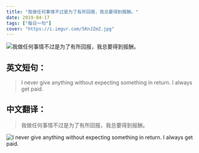 ```yaml
---
title: "我做任何事情不过是为了有所回报，我总要得到报酬。"
date: 2019-04-17
tags: ["每日一句"]
cover: "https://i.imgur.com/5KnJZmZ.jpg"
---
```


![我做任何事情不过是为了有所回报，我总要得到报酬。](https://i.imgur.com/g4isUEk.jpg)

## 英文短句：
> I never give anything without expecting something in return. I always get paid.

<!--more-->

## 中文翻译：
> 我做任何事情不过是为了有所回报，我总要得到报酬。

![I never give anything without expecting something in return. I always get paid.](https://i.imgur.com/Bvz7NJ5.jpg)

